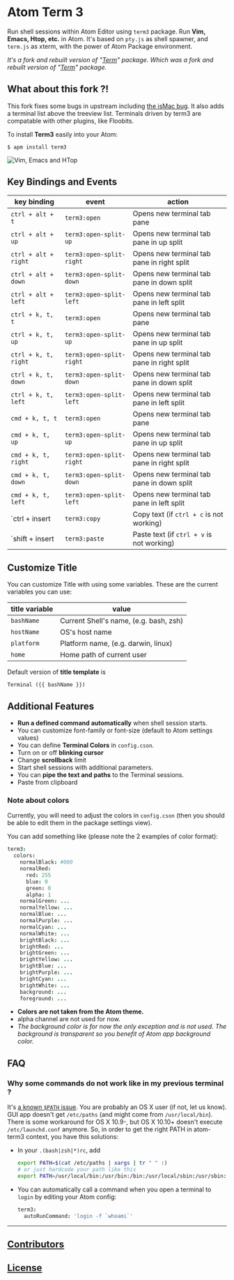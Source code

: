 # Atom Term 3

Run shell sessions within Atom Editor using `term3` package.
Run **Vim, Emacs, Htop, etc.** in Atom.
It's based on `pty.js` as shell spawner, and `term.js` as xterm, with the power
of Atom Package environment.

_It's a fork and rebuilt version of "[Term](http://atom.io/packages/term2)" package._
_Which was a fork and rebuilt version of "[Term](http://atom.io/packages/term)" package._

## What about this fork ?!

This fork fixes some bugs in upstream including [the isMac bug](https://github.com/f/atom-term.js/pull/4).
It also adds a terminal list above the treeview list.
Terminals driven by term3 are compatable with other plugins, like Floobits.

To install **Term3** easily into your Atom:

```console
$ apm install term3
```

![Vim, Emacs and HTop](https://dl.dropboxusercontent.com/u/20947008/webbox/atom/atom-term3.png)

## Key Bindings and Events

| key binding | event | action |
| ----------- | ----- | ------ |
| `ctrl + alt + t` | `term3:open` | Opens new terminal tab pane |
| `ctrl + alt + up`| `term3:open-split-up` | Opens new terminal tab pane in up split |
| `ctrl + alt + right`| `term3:open-split-right` | Opens new terminal tab pane in right split |
| `ctrl + alt + down`| `term3:open-split-down` | Opens new terminal tab pane in down split |
| `ctrl + alt + left`| `term3:open-split-left` | Opens new terminal tab pane in left split |
| `ctrl + k, t, t` | `term3:open` | Opens new terminal tab pane |
| `ctrl + k, t, up`| `term3:open-split-up` | Opens new terminal tab pane in up split |
| `ctrl + k, t, right`| `term3:open-split-right` | Opens new terminal tab pane in right split |
| `ctrl + k, t, down`| `term3:open-split-down` | Opens new terminal tab pane in down split |
| `ctrl + k, t, left`| `term3:open-split-left` | Opens new terminal tab pane in left split |
| `cmd + k, t, t` | `term3:open` | Opens new terminal tab pane |
| `cmd + k, t, up`| `term3:open-split-up` | Opens new terminal tab pane in up split |
| `cmd + k, t, right`| `term3:open-split-right` | Opens new terminal tab pane in right split |
| `cmd + k, t, down`| `term3:open-split-down` | Opens new terminal tab pane in down split |
| `cmd + k, t, left`| `term3:open-split-left` | Opens new terminal tab pane in left split |
| `ctrl + insert | `term3:copy` | Copy text (if `ctrl + c` is not working) |
| `shift + insert | `term3:paste` | Paste text (if `ctrl + v` is not working) |

## Customize Title

You can customize Title with using some variables. These are the current variables you can use:

| title variable | value |
| -------------- | ----- |
| `bashName` | Current Shell's name, (e.g. bash, zsh) |
| `hostName` | OS's host name |
| `platform` | Platform name, (e.g. darwin, linux) |
| `home` | Home path of current user |

Default version of **title template** is

```
Terminal ({{ bashName }})
```

## Additional Features

  - **Run a defined command automatically** when shell session starts.
  - You can customize font-family or font-size (default to Atom settings values)
  - You can define **Terminal Colors** in `config.cson`.
  - Turn on or off **blinking cursor**
  - Change **scrollback** limit
  - Start shell sessions with additional parameters.
  - You can **pipe the text and paths** to the Terminal sessions.
  - Paste from clipboard

### Note about colors

Currently, you will need to adjust the colors in `config.cson`
(then you should be able to edit them in the package settings view).

You can add something like (please note the 2 examples of color format):

```cson
term3:
  colors:
    normalBlack: #000
    normalRed:
      red: 255
      blue: 0
      green: 0
      alpha: 1
    normalGreen: ...
    normalYellow: ...
    normalBlue: ...
    normalPurple: ...
    normalCyan: ...
    normalWhite: ...
    brightBlack: ...
    brightRed: ...
    brightGreen: ...
    brightYellow: ...
    brightBlue: ...
    brightPurple: ...
    brightCyan: ...
    brightWhite: ...
    background: ...
    foreground: ...
```

- **Colors are not taken from the Atom theme.**
- alpha channel are not used for now.
- _The background color is for now the only exception and is not used.
The background is transparent so you benefit of Atom app background color._

## FAQ

### Why some commands do not work like in my previous terminal ?

It's [a known `$PATH` issue](https://github.com/floobits/atom-term3/issues/50).
You are probably an OS X user (if not, let us know).
GUI app doesn't get `/etc/paths` (and might come from `/usr/local/bin`).
There is some workaround for OS X 10.9-, but OS X 10.10+ doesn't execute
`/etc/launchd.conf` anymore.
So, in order to get the right PATH in atom-term3 context, you have this
solutions:

- In your `.(bash|zsh|*)rc`, add

  ```bash
  export PATH=$(cat /etc/paths | xargs | tr " " :)
  # or just hardcode your path like this
  export PATH=/usr/local/bin:/usr/bin:/bin:/usr/local/sbin:/usr/sbin:/sbin
  ```

- You can automatically call a command when you open a terminal to `login` by
editing your Atom config:

  ```cson
  term3:
    autoRunCommand: 'login -f `whoami`'
  ```

---

## [Contributors](https://github.com/floobits/atom-term3/graphs/contributors)

## [License](LICENSE)
